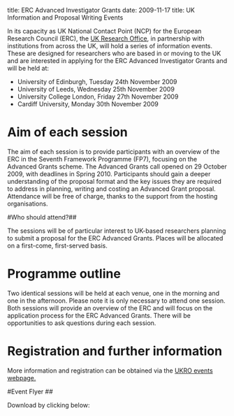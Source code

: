 title: ERC Advanced Investigator Grants
date: 2009-11-17 
title:   UK Information and Proposal Writing Events


In its capacity as UK National Contact Point (NCP) for the European Research Council (ERC), the [UK Research Office](http://www.ukro.ac.uk/), in partnership with institutions from across the UK, will hold a series of information events. These are designed for researchers who are based in or moving to the UK and are interested in applying for the ERC Advanced Investigator Grants and will be held at:

*	University of Edinburgh, Tuesday 24th November 2009 
*	University of Leeds, Wednesday 25th November 2009 
*	University College London, Friday 27th November 2009 
*	Cardiff University, Monday 30th November 2009
	 

# Aim of each session  

The aim of each session is to provide participants with an overview of the ERC in the Seventh Framework Programme (FP7), focusing on the Advanced Grants scheme. The Advanced Grants call opened on 29 October 2009, with deadlines in Spring 2010. Participants should gain a deeper understanding of the proposal format and the key issues they are required to address in planning, writing and costing an Advanced Grant proposal. Attendance will be free of charge, thanks to the support from the hosting organisations.


#Who should attend?##  

The sessions will be of particular interest to UK-based researchers planning to submit a proposal for the ERC Advanced Grants. Places will be allocated on a first-come, first-served basis.


# Programme outline  

Two identical sessions will be held at each venue, one in the morning and one in the afternoon. Please note it is only necessary to attend one session. Both sessions will provide an overview of the ERC and will focus on the application process for the ERC Advanced Grants. There will be opportunities to ask questions during each session.

# Registration and further information  

More information and registration can be obtained via the [UKRO events webpage.](http://www.ukro.ac.uk/erc/events_ukro/index.htm)  

#Event Flyer  ##  


Download by clicking below: